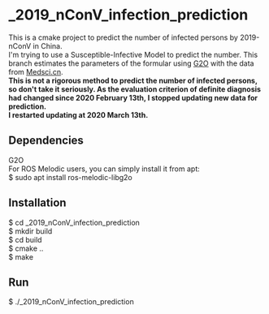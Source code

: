 # _2019_nConV_infection_prediction
This is a cmake project to predict the number of infected persons by 2019-nConV in China.  
I'm trying to use a Susceptible-Infective Model to predict the number. This branch estimates the parameters of the formular using [G2O](https://github.com/RainerKuemmerle/g2o) with the data from [Medsci.cn](http://m.medsci.cn/wh.asp).  
**This is not a rigorous method to predict the number of infected persons, so don't take it seriously. As the evaluation criterion of definite diagnosis had changed since 2020 February 13th, I stopped updating new data for prediction.**  
**I restarted updating at 2020 March 13th.**
## Dependencies
G2O  
For ROS Melodic users, you can simply install it from apt:  
$ sudo apt install ros-melodic-libg2o
## Installation
$ cd _2019_nConV_infection_prediction  
$ mkdir build  
$ cd build   
$ cmake ..  
$ make
## Run
$ ./_2019_nConV_infection_prediction
